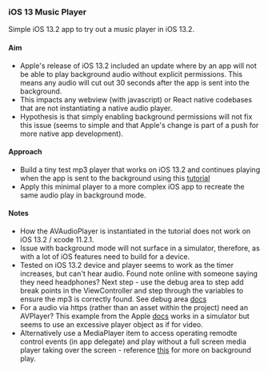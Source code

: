 ### iOS 13 Music Player

Simple iOS 13.2 app to try out a music player in iOS 13.2.

#### Aim

-   Apple's release of iOS 13.2 included an update where by an app will not be able to play background audio without explicit permissions. This means any audio will cut out 30 seconds after the app is sent into the background.
-   This impacts any webview (with javascript) or React native codebases that are not instantiating a native audio player.
-   Hypothesis is that simply enabling background permissions will not fix this issue (seems to simple and that Apple's change is part of a push for more native app development).

#### Approach

-   Build a tiny test mp3 player that works on iOS 13.2 and continues playing when the app is sent to the background using this [tutorial](https://www.ioscreator.com/tutorials/play-music-avaudioplayer-ios-tutorial?rq=audio)
-   Apply this minimal player to a more complex iOS app to recreate the same audio play in background mode.

#### Notes

-   How the AVAudioPlayer is instantiated in the tutorial does not work on iOS 13.2 / xcode 11.2.1.
-   Issue with background mode will not surface in a simulator, therefore, as with a lot of iOS features need to build for a device.
-   Tested on iOS 13.2 device and player seems to work as the timer increases, but can't hear audio. Found note online with someone saying they need headphones? Next step - use the debug area to step add break points in the ViewController and step through the variables to ensure the mp3 is correctly found. See debug area [docs](https://help.apple.com/xcode/mac/current/#/dev9de24d52b)
-   For a audio via https (rather than an asset within the project) need an AVPlayer? This example from the Apple [docs](https://developer.apple.com/library/archive/documentation/AudioVideo/Conceptual/MediaPlaybackGuide/Contents/Resources/en.lproj/GettingStarted/GettingStarted.html) works in a simulator but seems to use an excessive player object as if for video.
-   Alternatively use a MediaPlayer item to access operating remodte control events (in app delegate) and play without a full screen media player taking over the screen - reference [this](https://stackoverflow.com/questions/4771105/how-do-i-get-my-avplayer-to-play-while-app-is-in-background) for more on background play.
